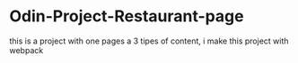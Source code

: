 # Odin-Project-Restaurant-page
this is a project with one pages a 3 tipes of content, i make this project with webpack
